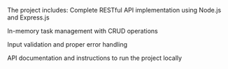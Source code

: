 The project includes:
Complete RESTful API implementation using Node.js and Express.js

In-memory task management with CRUD operations

Input validation and proper error handling

API documentation and instructions to run the project locally

